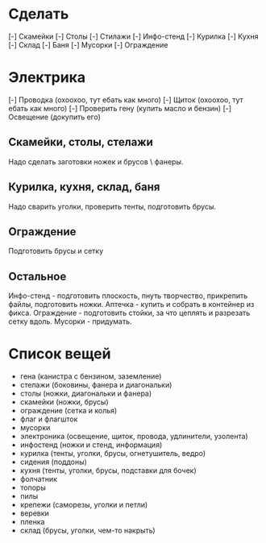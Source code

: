# Сделать

[-] Скамейки
[-] Столы
[-] Стилажи
[-] Инфо-стенд
[-] Курилка
[-] Кухня
[-] Склад
[-] Баня
[-] Мусорки
[-] Ограждение

# Электрика

[-] Проводка (охоохоо, тут ебать как много)
[-] Щиток (охоохоо, тут ебать как много)
[-] Проверить гену (купить масло и бензин)
[-] Освещение (докупить его)

## Скамейки, столы, стелажи

Надо сделать заготовки ножек и брусов \ фанеры.

## Курилка, кухня, склад, баня

Надо сварить уголки, проверить тенты, подготовить брусы.

## Ограждение

Подготовить брусы и сетку

## Остальное

Инфо-стенд - подготовить плоскость, пнуть творчество, прикрепить файлы, подготовить ножки.
Аптечка - купить и собрать в контейнер из фикса.
Ограждение - подготовить стойки, за что цеплять и разрезать сетку вдоль.
Мусорки - придумать.

# Список вещей

- гена (канистра с бензином, заземление)
- стелажи (боковины, фанера и диагональки)
- столы (ножки, диагональки и фанера)
- скамейки (ножки, брусы)
- ограждение (сетка и колья)
- флаг и флагшток
- мусорки
- электроника (освещение, щиток, провода, удлинители, узолента)
- инфостенд (ножки и стенд, информация)
- курилка (тенты, уголки, брусы, огнетушитель, ведро)
- сидения (поддоны)
- кухня (тенты, уголки, брусы, подставки для бочек)
- фолчатник
- топоры
- пилы
- крепежи (саморезы, уголки и петли)
- веревки
- пленка
- склад (брусы, уголки, чем-то накрыть)

